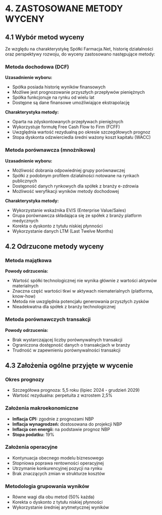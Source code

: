 # 4. ZASTOSOWANE METODY WYCENY

## 4.1 Wybór metod wyceny

Ze względu na charakterystykę Spółki Farmacja.Net, historię działalności oraz perspektywy rozwoju, do wyceny zastosowano następujące metody:

### Metoda dochodowa (DCF)
**Uzasadnienie wyboru:**
- Spółka posiada historię wyników finansowych
- Możliwe jest prognozowanie przyszłych przepływów pieniężnych
- Spółka funkcjonuje na rynku od wielu lat
- Dostępne są dane finansowe umożliwiające ekstrapolację

**Charakterystyka metody:**
- Oparta na zdyskontowanych przepływach pieniężnych
- Wykorzystuje formułę Free Cash Flow to Firm (FCFF)
- Uwzględnia wartość rezydualną po okresie szczegółowych prognoz
- Stopa dyskonta odzwierciedla średni ważony koszt kapitału (WACC)

### Metoda porównawcza (mnożnikowa)
**Uzasadnienie wyboru:**
- Możliwość dobrania odpowiedniej grupy porównawczej
- Spółki z podobnym profilem działalności notowane na rynkach publicznych
- Dostępność danych rynkowych dla spółek z branży e-zdrowia
- Możliwość weryfikacji wyników metody dochodowej

**Charakterystyka metody:**
- Wykorzystanie wskaźnika EV/S (Enterprise Value/Sales)
- Grupa porównawcza składająca się ze spółek z branży platform medycznych
- Korekta o dyskonto z tytułu niskiej płynności
- Wykorzystanie danych LTM (Last Twelve Months)

## 4.2 Odrzucone metody wyceny

### Metoda majątkowa
**Powody odrzucenia:**
- Wartość spółki technologicznej nie wynika głównie z wartości aktywów materialnych
- Znaczna część wartości tkwi w aktywach niematerialnych (platforma, know-how)
- Metoda nie uwzględnia potencjału generowania przyszłych zysków
- Nieadekwatna dla spółek z branży technologicznej

### Metoda porównawczych transakcji
**Powody odrzucenia:**
- Brak wystarczającej liczby porównywalnych transakcji
- Ograniczona dostępność danych o transakcjach w branży
- Trudność w zapewnieniu porównywalności transakcji

## 4.3 Założenia ogólne przyjęte w wycenie

### Okres prognozy
- Szczegółowa prognoza: 5,5 roku (lipiec 2024 - grudzień 2029)
- Wartość rezydualna: perpetuita z wzrostem 2,5%

### Założenia makroekonomiczne
- **Inflacja CPI:** zgodnie z prognozami NBP
- **Inflacja wynagrodzeń:** dostosowana do projekcji NBP
- **Inflacja cen energii:** na podstawie prognoz NBP
- **Stopa podatku:** 19%

### Założenia operacyjne
- Kontynuacja obecnego modelu biznesowego
- Stopniowa poprawa rentowności operacyjnej
- Utrzymanie konkurencyjnej pozycji na rynku
- Brak znaczących zmian w strukturze kosztów

### Metodologia grupowania wyników
- Równe wagi dla obu metod (50% każda)
- Korekta o dyskonto z tytułu niskiej płynności
- Wykorzystanie średniej arytmetycznej wyników
